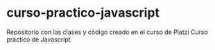 # curso-practico-javascript
Repositorio con las clases y código creado en el curso de Platzi Curso práctico de Javascript
